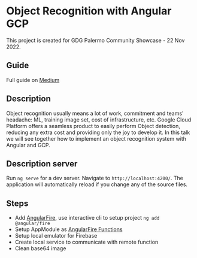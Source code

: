 # Object Recognition with Angular GCP

This project is created for GDG Palermo Community Showcase - 22 Nov 2022.

## Guide
Full guide on [Medium](https://mts88.medium.com/object-detection-with-angular-firebase-and-google-cloud-vision-acb69bc5f07)

## Description

Object recognition usually means a lot of work, commitment and teams' headache: ML, training image set, cost of infrastructure, etc.
Google Cloud Platform offers a seamless product to easily perform Object detection, reducing any extra cost and providing only the joy to develop it. In this talk we will see together how to implement an object recognition system with Angular and GCP. 

## Description server

Run `ng serve` for a dev server. Navigate to `http://localhost:4200/`. The application will automatically reload if you change any of the source files.

## Steps

- Add [AngularFire](https://github.com/angular/angularfire), use interactive cli to setup project `ng add @angular/fire`
- Setup AppModule as [AngularFire Functions](https://github.com/angular/angularfire/blob/master/docs/functions/functions.md)
- Setup local emulator for Firebase
- Create local service to communicate with remote function
- Clean base64 image
